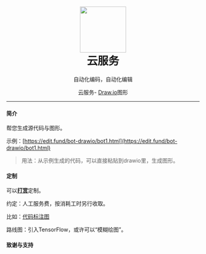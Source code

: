 <h1 align="center">
  <img src="_images/serverless/coder-logo.svg" width="120" height="120">
  <br />
  云服务
</h1>
<p align="center">
    自动化编码，自动化编辑
</p>
<p align="center">
    云服务- <a href="https://draw.io/">Draw.io</a>图形
</p>

------

#### 简介

帮您生成源代码与图形。

示例：[https://edit.fund/bot-drawio/bot1.html](https://edit.fund/bot-drawio/bot1.html)

> 用法：从示例生成的代码，可以直接粘贴到drawio里，生成图形。

#### 定制

可以[**打赏**](https://edit.fund/#/捐赠)定制。

约定：人工服务费，按消耗工时另行收取。

比如：[代码标注图](代码标注图.md)

路线图：引入TensorFlow，或许可以“模糊绘图”。

#### 致谢与支持



